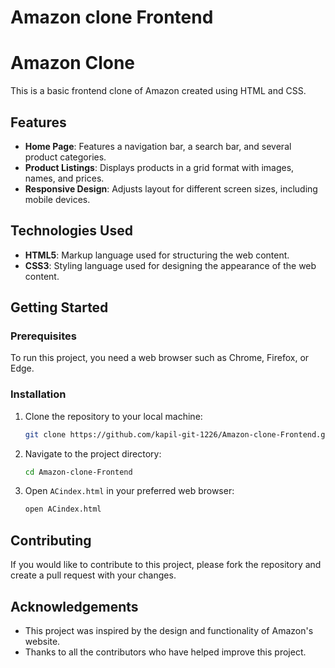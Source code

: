 # Amazon clone Frontend
 # Amazon Clone

This is a basic frontend clone of Amazon created using HTML and CSS.

## Features

- **Home Page**: Features a navigation bar, a search bar, and several product categories.
- **Product Listings**: Displays products in a grid format with images, names, and prices.
- **Responsive Design**: Adjusts layout for different screen sizes, including mobile devices.

## Technologies Used

- **HTML5**: Markup language used for structuring the web content.
- **CSS3**: Styling language used for designing the appearance of the web content.

## Getting Started

### Prerequisites

To run this project, you need a web browser such as Chrome, Firefox, or Edge.

### Installation

1. Clone the repository to your local machine:

    ```bash
    git clone https://github.com/kapil-git-1226/Amazon-clone-Frontend.git
    ```

2. Navigate to the project directory:

    ```bash
    cd Amazon-clone-Frontend
    ```

3. Open `ACindex.html` in your preferred web browser:

    ```bash
    open ACindex.html
    ```

## Contributing

If you would like to contribute to this project, please fork the repository and create a pull request with your changes.

## Acknowledgements

- This project was inspired by the design and functionality of Amazon's website.
- Thanks to all the contributors who have helped improve this project.


